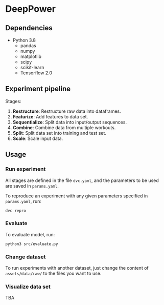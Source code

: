 # DeepPower


## Dependencies

- Python 3.8
    - pandas
    - numpy 
    - matplotlib
    - scipy
    - scikit-learn
    - Tensorflow 2.0


## Experiment pipeline

Stages:

1. **Restructure**: Restructure raw data into dataframes.
2. **Featurize**: Add features to data set.
3. **Sequentialize**: Split data into input/output sequences.
4. **Combine**: Combine data from multiple workouts.
5. **Split**: Split data set into training and test set.
6. **Scale**: Scale input data.


## Usage

### Run experiment

All stages are defined in the file `dvc.yaml`, and the parameters to be used
are saved in `params.yaml`.

To reproduce an experiment with any given parameters specified in
`params.yaml`, run:

```
dvc repro
```

### Evaluate

To evaluate model, run:

```
python3 src/evaluate.py
```

### Change dataset

To run experiments with another dataset, just change the content of
`assets/data/raw/` to the files you want to use.


### Visualize data set

TBA
